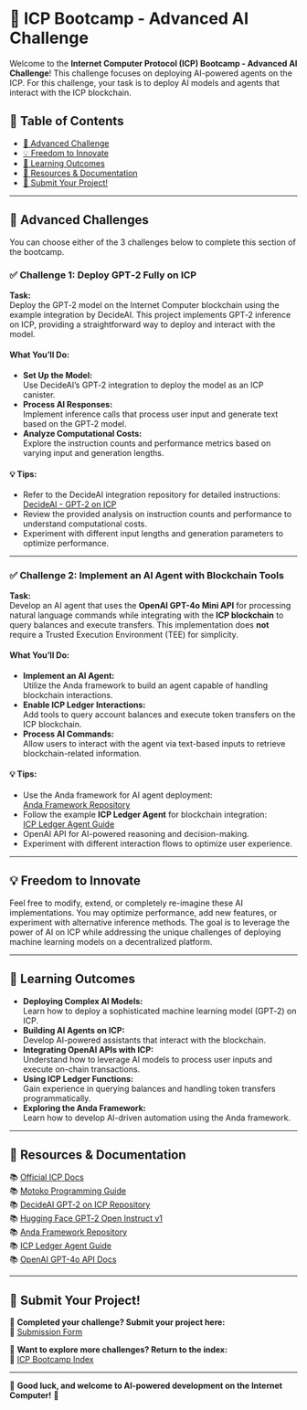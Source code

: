 # 🤖 ICP Bootcamp - Advanced AI Challenge

Welcome to the **Internet Computer Protocol (ICP) Bootcamp - Advanced AI Challenge**! This challenge focuses on deploying AI-powered agents on the ICP. For this challenge, your task is to deploy AI models and agents that interact with the ICP blockchain.

## 📜 Table of Contents

- [🎯 Advanced Challenge](#-advanced-challenge)
- [💡 Freedom to Innovate](#-freedom-to-innovate)
- [📖 Learning Outcomes](#-learning-outcomes)
- [🔗 Resources & Documentation](#-resources--documentation)
- [📩 Submit Your Project!](#-submit-your-project)

---

## 🎯 Advanced Challenges

You can choose either of the 3 challenges below to complete this section of the bootcamp.

### ✅ **Challenge 1: Deploy GPT‑2 Fully on ICP**

**Task:**  
Deploy the GPT‑2 model on the Internet Computer blockchain using the example integration by DecideAI. This project implements GPT‑2 inference on ICP, providing a straightforward way to deploy and interact with the model.

#### What You’ll Do:
- **Set Up the Model:**  
  Use DecideAI’s GPT‑2 integration to deploy the model as an ICP canister.
- **Process AI Responses:**  
  Implement inference calls that process user input and generate text based on the GPT‑2 model.
- **Analyze Computational Costs:**  
  Explore the instruction counts and performance metrics based on varying input and generation lengths.

#### 💡 Tips:
- Refer to the DecideAI integration repository for detailed instructions:  
  [DecideAI - GPT‑2 on ICP](https://github.com/decide-ai/decide-ai-ic/tree/main/examples/gpt2)
- Review the provided analysis on instruction counts and performance to understand computational costs.
- Experiment with different input lengths and generation parameters to optimize performance.

---

### ✅ **Challenge 2: Implement an AI Agent with Blockchain Tools**

**Task:**  
Develop an AI agent that uses the **OpenAI GPT-4o Mini API** for processing natural language commands while integrating with the **ICP blockchain** to query balances and execute transfers. This implementation does **not** require a Trusted Execution Environment (TEE) for simplicity.

#### What You’ll Do:
- **Implement an AI Agent:**  
  Utilize the Anda framework to build an agent capable of handling blockchain interactions.
- **Enable ICP Ledger Interactions:**  
  Add tools to query account balances and execute token transfers on the ICP blockchain.
- **Process AI Commands:**  
  Allow users to interact with the agent via text-based inputs to retrieve blockchain-related information.

#### 💡 Tips:
- Use the Anda framework for AI agent deployment:  
  [Anda Framework Repository](https://github.com/ldclabs/anda)
- Follow the example **ICP Ledger Agent** for blockchain integration:  
  [ICP Ledger Agent Guide](https://github.com/ldclabs/anda/tree/main/examples/icp_ledger_agent)
- OpenAI API for AI-powered reasoning and decision-making.
- Experiment with different interaction flows to optimize user experience.

---

## 💡 Freedom to Innovate

Feel free to modify, extend, or completely re-imagine these AI implementations. You may optimize performance, add new features, or experiment with alternative inference methods. The goal is to leverage the power of AI on ICP while addressing the unique challenges of deploying machine learning models on a decentralized platform.

---

## 📖 Learning Outcomes

- **Deploying Complex AI Models:**  
  Learn how to deploy a sophisticated machine learning model (GPT‑2) on ICP.
- **Building AI Agents on ICP:**  
  Develop AI-powered assistants that interact with the blockchain.
- **Integrating OpenAI APIs with ICP:**  
  Understand how to leverage AI models to process user inputs and execute on-chain transactions.
- **Using ICP Ledger Functions:**  
  Gain experience in querying balances and handling token transfers programmatically.
- **Exploring the Anda Framework:**  
  Learn how to develop AI-driven automation using the Anda framework.

---

## 🔗 Resources & Documentation

📚 [Official ICP Docs](https://internetcomputer.org/docs)  
📚 [Motoko Programming Guide](https://sdk.dfinity.org/docs/language-guide/motoko.html)  
📚 [DecideAI GPT‑2 on ICP Repository](https://github.com/decide-ai/decide-ai-ic/tree/main/examples/gpt2)  
📚 [Hugging Face GPT‑2 Open Instruct v1](https://huggingface.co/vicgalle/gpt2-open-instruct-v1/tree/main)  
📚 [Anda Framework Repository](https://github.com/ldclabs/anda)  
📚 [ICP Ledger Agent Guide](https://github.com/ldclabs/anda/tree/main/examples/icp_ledger_agent)  
📚 [OpenAI GPT-4o API Docs](https://platform.openai.com/docs/)

---

## 📩 Submit Your Project!

🎯 **Completed your challenge? Submit your project here:**  
📢 [Submission Form](https://formyfi.io/form/071b1e15-f475-4696-92d8-3c6cc2980a87)

📌 **Want to explore more challenges? Return to the index:**  
🔗 [ICP Bootcamp Index](https://github.com/pt-icp-hub/ICP-Bootcamp-Index?tab=readme-ov-file)

---

🚀 **Good luck, and welcome to AI-powered development on the Internet Computer!** 🚀

